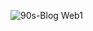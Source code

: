 ![90s-Blog Web1](https://github.com/suletekin/90s-Blog/assets/72993040/a0848f4b-9aba-4eeb-8058-1481b14b10d5)
